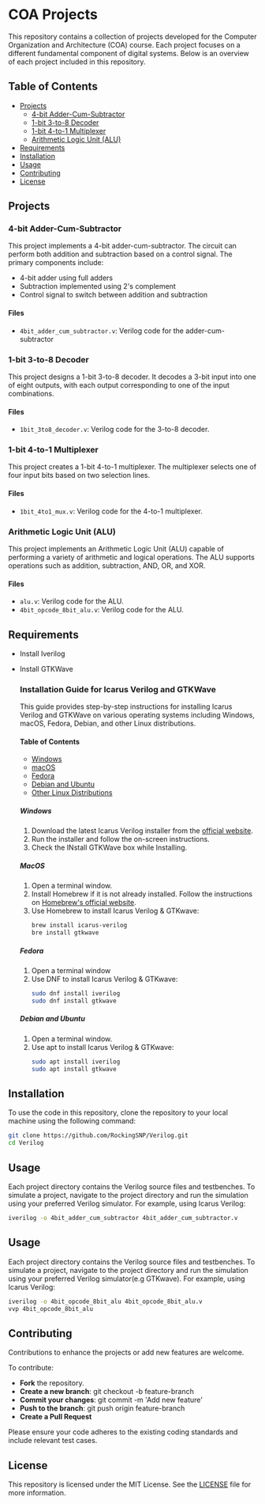 # COA Projects

This repository contains a collection of projects developed for the Computer Organization and Architecture (COA) course. Each project focuses on a different fundamental component of digital systems. Below is an overview of each project included in this repository.

## Table of Contents
- [Projects](#projects)
  - [4-bit Adder-Cum-Subtractor](#4-bit-adder-cum-subtractor)
  - [1-bit 3-to-8 Decoder](#1-bit-3-to-8-decoder)
  - [1-bit 4-to-1 Multiplexer](#1-bit-4-to-1-multiplexer)
  - [Arithmetic Logic Unit (ALU)](#arithmetic-logic-unit-alu)
- [Requirements](#requirements)
- [Installation](#installation)
- [Usage](#usage)
- [Contributing](#contributing)
- [License](#license)

## Projects

### 4-bit Adder-Cum-Subtractor
This project implements a 4-bit adder-cum-subtractor. The circuit can perform both addition and subtraction based on a control signal. The primary components include:

- 4-bit adder using full adders
- Subtraction implemented using 2's complement
- Control signal to switch between addition and subtraction

#### Files
- `4bit_adder_cum_subtractor.v`: Verilog code for the adder-cum-subtractor

### 1-bit 3-to-8 Decoder
This project designs a 1-bit 3-to-8 decoder. It decodes a 3-bit input into one of eight outputs, with each output corresponding to one of the input combinations.

#### Files
- `1bit_3to8_decoder.v`: Verilog code for the 3-to-8 decoder.
  
### 1-bit 4-to-1 Multiplexer
This project creates a 1-bit 4-to-1 multiplexer. The multiplexer selects one of four input bits based on two selection lines.

#### Files
- `1bit_4to1_mux.v`: Verilog code for the 4-to-1 multiplexer.

### Arithmetic Logic Unit (ALU)
This project implements an Arithmetic Logic Unit (ALU) capable of performing a variety of arithmetic and logical operations. The ALU supports operations such as addition, subtraction, AND, OR, and XOR.

#### Files
- `alu.v`: Verilog code for the ALU.
- `4bit_opcode_8bit_alu.v`: Verilog code for the ALU.

## Requirements
- Install Iverilog
- Install GTKWave
  
    ### Installation Guide for Icarus Verilog and GTKWave
    
    This guide provides step-by-step instructions for installing Icarus Verilog and GTKWave on various operating systems including Windows, macOS, Fedora, Debian, and other Linux distributions.
    
    #### Table of Contents
    - [Windows](#windows)
    - [macOS](#macos)
    - [Fedora](#fedora)
    - [Debian and Ubuntu](#debian-and-ubuntu)
    - [Other Linux Distributions](#other-linux-distributions)
    
    ##### Windows
    
    1. Download the latest Icarus Verilog installer from the [official website](http://bleyer.org/icarus/).
    2. Run the installer and follow the on-screen instructions.
    3. Check the INstall GTKWave box while Installing.
       
    ##### MacOS
      
    1. Open a terminal window.
    2. Install Homebrew if it is not already installed. Follow the instructions on [Homebrew's official website](https://brew.sh/).
    3. Use Homebrew to install Icarus Verilog & GTKwave:
       ```bash
       brew install icarus-verilog
       bre install gtkwave
       ```    
    ##### Fedora
      
    1. Open a terminal window
    2. Use DNF to install Icarus Verilog & GTKwave:
       ```bash
       sudo dnf install iverilog
       sudo dnf install gtkwave
       ```
    ##### Debian and Ubuntu
            
    1. Open a terminal window.
    2. Use apt to install Icarus Verilog & GTKwave:
       ```bash
       sudo apt install iverilog
       sudo apt install gtkwave
       ```
## Installation
To use the code in this repository, clone the repository to your local machine using the following command:

```bash
git clone https://github.com/RockingSNP/Verilog.git
cd Verilog
```
## Usage
Each project directory contains the Verilog source files and testbenches. To simulate a project, navigate to the project directory and run the simulation using your preferred Verilog simulator. For example, using Icarus Verilog:

```bash
iverilog -o 4bit_adder_cum_subtractor 4bit_adder_cum_subtractor.v
```

## Usage
Each project directory contains the Verilog source files and testbenches. To simulate a project, navigate to the project directory and run the simulation using your preferred Verilog simulator(e.g GTKwave). For example, using Icarus Verilog:

```bash
iverilog -o 4bit_opcode_8bit_alu 4bit_opcode_8bit_alu.v
vvp 4bit_opcode_8bit_alu
```

## Contributing
Contributions to enhance the projects or add new features are welcome.

To contribute:
- **Fork** the repository.
- **Create a new branch**: git checkout -b feature-branch
- **Commit your changes**: git commit -m 'Add new feature'
- **Push to the branch**: git push origin feature-branch
- **Create a Pull Request**

Please ensure your code adheres to the existing coding standards and include relevant test cases.

## License
This repository is licensed under the MIT License. See the [LICENSE](LICENSE) file for more information.
